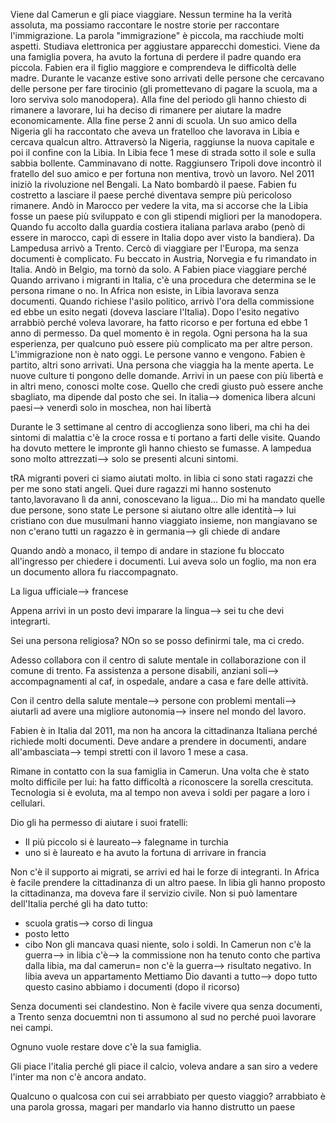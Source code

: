
Viene dal Camerun e gli piace viaggiare.
Nessun termine ha la verità assoluta, ma possiamo raccontare le nostre storie per raccontare l'immigrazione. 
La parola "immigrazione" è piccola, ma racchiude molti aspetti.
Studiava elettronica per aggiustare apparecchi domestici. 
Viene da una famiglia povera, ha avuto la fortuna di perdere il padre quando era piccola. Fabien era il figlio maggiore e comprendeva le difficoltà delle madre. 
Durante le vacanze estive sono arrivati delle persone che cercavano delle persone per fare tirocinio (gli promettevano di pagare la scuola, ma a loro serviva solo manodopera). Alla fine del periodo gli hanno chiesto di rimanere a lavorare, lui ha deciso di rimanere per aiutare la madre economicamente.
Alla fine perse 2 anni di scuola. Un suo amico della Nigeria gli ha raccontato che aveva un fratelloo che lavorava in Libia e cercava qualcun altro.
Attraversò la Nigeria, raggiunse la nuova capitale e poi il confine con la Libia. 
In Libia fece 1 mese di strada sotto il sole e sulla sabbia bollente. Camminavano di notte.
Raggiunsero Tripoli dove incontrò il fratello del suo amico e per fortuna non mentiva, trovò un lavoro.
Nel 2011 iniziò la rivoluzione nel Bengali. La Nato bombardò il paese. 
Fabien fu costretto a lasciare il paese perché diventava sempre più pericoloso rimanere. 
Andò in Marocco per vedere la vita, ma si accorse che la Libia fosse un paese più sviluppato e con gli stipendi migliori per la manodopera.
Quando fu accolto dalla guardia costiera italiana parlava arabo (penò di essere in marocco, capì di essere in Italia dopo aver visto la bandiera).
Da Lampedusa arrivò a Trento.
Cercò di viaggiare per l'Europa, ma senza documenti è complicato.
Fu beccato in Austria, Norvegia e fu rimandato in Italia. Andò in Belgio, ma tornò da solo.
A Fabien piace viaggiare perché
Quando arrivano i migranti in Italia, c'è una procedura che determina se le persona rimane o no. In Africa non esiste, in Libia lavorava senza documenti. 
Quando richiese l'asilo politico, arrivò l'ora della commissione ed ebbe un esito negati (doveva lasciare l'Italia). Dopo l'esito negativo arrabbiò perché voleva lavorare, ha fatto ricorso e per fortuna ed ebbe 1 anno di permesso. Da quel momento è in regola.
Ogni persona ha la sua esperienza, per qualcuno può essere più complicato ma per altre person.
L'immigrazione non è nato oggi. Le persone vanno e vengono. Fabien è partito, altri sono arrivati. 
Una persona che viaggia ha la mente aperta. Le nuove culture ti pongono delle domande.
Arrivi in un paese con più libertà e in altri meno, conosci molte cose. 
Quello che credi giusto può essere anche sbagliato, ma dipende dal posto che sei.
In italia--> domenica libera
alcuni paesi--> venerdì solo in moschea, non hai libertà


Durante le 3 settimane al centro di accoglienza sono liberi, ma chi ha dei sintomi di malattia c'è la croce rossa e ti portano a farti delle visite. 
Quando ha dovuto mettere le impronte gli hanno chiesto se fumasse. A lampedua sono molto attrezzati--> solo se presenti alcuni sintomi.


tRA migranti poveri ci siamo aiutati molto. in libia ci sono stati ragazzi che per me sono stati angeli. Quei dure ragazzi mi hanno sostenuto tanto,lavoravano lì da anni, conoscevano la ligua...
Dio mi ha mandato quelle due persone, sono state 
Le persone si aiutano oltre alle identità--> lui cristiano con due musulmani
hanno viaggiato insieme, non mangiavano se non c'erano tutti
un ragazzo è in germania--> gli chiede di andare


Quando andò a monaco, il tempo di andare in stazione fu bloccato all'ingresso per chiedere i documenti. Lui aveva solo un foglio, ma non era un documento allora fu riaccompagnato.


La ligua ufficiale--> francese

Appena arrivi in un posto devi imparare la lingua--> sei tu che devi integrarti.

Sei una persona religiosa? NOn so se posso definirmi tale, ma ci credo.


Adesso collabora con il centro di salute mentale in collaborazione con il comune di trento. Fa assistenza a persone disabili, anziani soli--> accompagnamenti al caf, in ospedale, andare a casa e fare delle attività.

Con il centro della salute mentale--> persone con problemi mentali--> aiutarli ad avere una migliore autonomia--> insere nel mondo del lavoro.

Fabien è in Italia dal 2011, ma non ha ancora la cittadinanza Italiana perché richiede molti documenti. Deve andare a prendere in documenti, andare all'ambasciata--> tempi stretti con il lavoro 1 mese a casa.

Rimane in contatto con la sua famiglia in Camerun. Una volta che è stato molto difficile per lui: ha fatto difficoltà a riconoscere la sorella crescituta. Tecnologia si è evoluta, ma al tempo non aveva i soldi per pagare a loro i cellulari.

Dio gli ha permesso di aiutare i suoi fratelli:
- Il più piccolo si è laureato--> falegname in turchia
- uno si è laureato e ha avuto la fortuna di arrivare in francia

Non c'è il supporto ai migrati, se arrivi ed hai le forze di integranti.
In Africa è facile prendere la cittadinanza di un altro paese. In libia gli hanno proposto la cittadinanza, ma doveva fare il servizio civile.
Non si può lamentare dell'Italia perché gli ha dato tutto:
- scuola gratis--> corso di lingua 
- posto letto
- cibo
Non gli mancava quasi niente, solo i soldi.
In Camerun non c'è la guerra--> in libia c'è--> la commissione non ha tenuto conto che partiva dalla libia, ma dal camerun= non c'è la guerra--> risultato negativo.
In libia aveva un appartamento
Mettiamo Dio davanti a tutto--> dopo tutto questo casino abbiamo i documenti (dopo il ricorso)


Senza documenti sei clandestino.
Non è facile vivere qua senza documenti, a Trento senza docuemtni non ti assumono al sud no perché puoi lavorare nei campi.

Ognuno vuole restare dove c'è la sua famiglia.

Gli piace l'italia perché gli piace il calcio, voleva andare a san siro a vedere l'inter ma non c'è ancora andato.

Qualcuno o qualcosa con cui sei arrabbiato per questo viaggio?
arrabbiato è una parola grossa, magari 
per mandarlo via hanno distrutto un paese